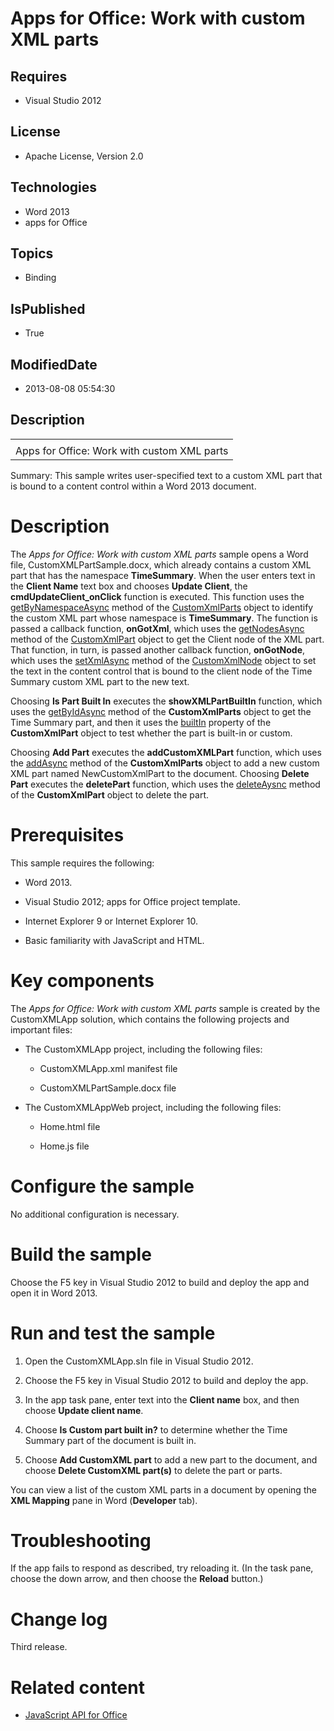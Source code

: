 # Apps for Office: Work with custom XML parts
## Requires
* Visual Studio 2012
## License
* Apache License, Version 2.0
## Technologies
* Word 2013
* apps for Office
## Topics
* Binding
## IsPublished
* True
## ModifiedDate
* 2013-08-08 05:54:30
## Description

<div id="header">
<table id="bottomTable" cellpadding="0" cellspacing="0">
<tbody>
<tr id="headerTableRow1">
<td align="left"><span id="runningHeaderText"></span></td>
</tr>
<tr id="headerTableRow2">
<td align="left"><span id="nsrTitle">Apps for Office: Work with custom XML parts</span>
</td>
</tr>
</tbody>
</table>
</div>
<div id="mainSection">
<div id="mainBody">
<div>
<p><span>Summary:</span> This sample writes user-specified text to a custom XML part that is bound to a content control within a Word 2013 document.</p>
</div>
<h1>Description</h1>
<div id="sectionSection0" name="collapseableSection">
<p>The <i>Apps for Office: Work with custom XML parts</i> sample opens a Word file, CustomXMLPartSample.docx, which already contains a custom XML part that has the namespace
<b>TimeSummary</b>. When the user enters text in the <b><span class="ui">Client Name</span></b> text box and chooses
<b><span class="ui">Update Client</span></b>, the <b><span class="keyword">cmdUpdateClient_onClick</span></b> function is executed. This function uses the
<a href="http://msdn.microsoft.com/en-us/library/fp142144(office.15).aspx" target="_blank">
getByNamespaceAsync</a> method of the <a href="http://msdn.microsoft.com/en-us/library/fp142202(office.15).aspx" target="_blank">
CustomXmlParts</a> object to identify the custom XML part whose namespace is <b><span class="keyword">TimeSummary</span></b>. The function is passed a callback function,
<b><span class="keyword">onGotXml</span></b>, which uses the <a href="http://msdn.microsoft.com/en-us/library/fp161017(office.15).aspx" target="_blank">
getNodesAsync</a> method of the <a href="http://msdn.microsoft.com/en-us/library/fp161160(office.15).aspx" target="_blank">
CustomXmlPart</a> object to get the Client node of the XML part. That function, in turn, is passed another callback function,
<b><span class="keyword">onGotNode</span></b>, which uses the <a href="http://msdn.microsoft.com/en-us/library/fp161052(office.15).aspx" target="_blank">
setXmlAsync</a> method of the <a href="http://msdn.microsoft.com/en-us/library/fp142260(office.15).aspx" target="_blank">
CustomXmlNode</a> object to set the text in the content control that is bound to the client node of the Time Summary custom XML part to the new text.</p>
<p>Choosing <b><span class="ui">Is Part Built In</span></b> executes the <b><span class="keyword">showXMLPartBuiltIn</span></b> function, which uses the
<a href="http://msdn.microsoft.com/en-us/library/fp161022(office.15).aspx" target="_blank">
getByIdAsync</a> method of the <b><span class="keyword">CustomXmlParts</span></b> object to get the Time Summary part, and then it uses the
<a href="http://msdn.microsoft.com/en-us/library/fp161095(office.15).aspx" target="_blank">
builtIn</a> property of the <b><span class="keyword">CustomXmlPart</span></b> object to test whether the part is built-in or custom.</p>
<p>Choosing <b><span class="ui">Add Part</span></b> executes the <b><span class="keyword">addCustomXMLPart</span></b> function, which uses the
<a href="http://msdn.microsoft.com/en-us/library/fp161009(office.15).aspx" target="_blank">
addAsync</a> method of the <b><span class="keyword">CustomXmlParts</span></b> object to add a new custom XML part named NewCustomXmlPart to the document. Choosing
<b><span class="ui">Delete Part</span></b> executes the <b><span class="keyword">deletePart</span></b> function, which uses the
<a href="http://msdn.microsoft.com/en-us/library/fp142157(office.15).aspx" target="_blank">
deleteAysnc</a> method of the <b><span class="keyword">CustomXmlPart</span></b> object to delete the part.</p>
</div>
<h1>Prerequisites</h1>
<div id="sectionSection1" name="collapseableSection">
<p>This sample requires the following:</p>
<ul>
<li>
<p>Word 2013.</p>
</li><li>
<p>Visual Studio 2012; apps for Office project template.</p>
</li><li>
<p>Internet Explorer 9 or Internet Explorer 10.</p>
</li><li>
<p>Basic familiarity with JavaScript and HTML.</p>
</li></ul>
</div>
<h1>Key components</h1>
<div id="sectionSection2" name="collapseableSection">
<p>The <i>Apps for Office: Work with custom XML parts</i> sample is created by the CustomXMLApp solution, which contains the following projects and important files:</p>
<ul>
<li>
<p>The CustomXMLApp project, including the following files:</p>
<ul>
<li>
<p>CustomXMLApp.xml manifest file</p>
</li><li>
<p>CustomXMLPartSample.docx file</p>
</li></ul>
</li><li>
<p>The CustomXMLAppWeb project, including the following files:</p>
<ul>
<li>
<p>Home.html file</p>
</li><li>
<p>Home.js file</p>
</li></ul>
</li></ul>
</div>
<h1>Configure the sample</h1>
<div id="sectionSection3" name="collapseableSection">
<p>No additional configuration is necessary.</p>
</div>
<h1>Build the sample</h1>
<div id="sectionSection4" name="collapseableSection">
<p>Choose the F5 key in Visual Studio 2012 to build and deploy the app and open it in Word 2013.</p>
</div>
<h1>Run and test the sample</h1>
<div id="sectionSection5" name="collapseableSection">
<ol>
<li>
<p>Open the CustomXMLApp.sln file in Visual Studio 2012.</p>
</li><li>
<p>Choose the F5 key in Visual Studio 2012 to build and deploy the app.</p>
</li><li>
<p>In the app task pane, enter text into the <b><span class="ui">Client name</span></b> box, and then choose
<b><span class="ui">Update client name</span></b>.</p>
</li><li>
<p>Choose <b><span class="ui">Is Custom part built in?</span></b> to determine whether the Time Summary part of the document is built in.</p>
</li><li>
<p>Choose <b><span class="ui">Add CustomXML part</span></b> to add a new part to the document, and choose
<b><span class="ui">Delete CustomXML part(s)</span></b> to delete the part or parts.</p>
</li></ol>
<p>You can view a list of the custom XML parts in a document by opening the <b><span class="ui">XML Mapping</span></b> pane in Word (<b><span class="ui">Developer</span></b> tab).</p>
</div>
<h1>Troubleshooting</h1>
<div id="sectionSection6" name="collapseableSection">
<p>If the app fails to respond as described, try reloading it. (In the task pane, choose the down arrow, and then choose the
<b><span class="ui">Reload</span></b> button.)</p>
</div>
<h1>Change log</h1>
<div id="sectionSection7" name="collapseableSection">
<p>Third release.</p>
</div>
<h1>Related content</h1>
<div id="sectionSection8" name="collapseableSection">
<ul>
<li>
<p><a href="http://msdn.microsoft.com/en-us/library/fp142185(office.15).aspx" target="_blank">JavaScript API for Office</a>
</p>
</li></ul>
</div>
</div>
</div>
